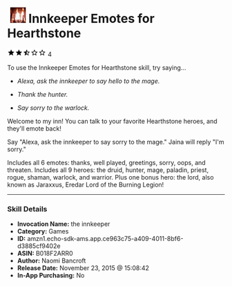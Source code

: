 # &nbsp;<img src="skill_icon" alt="Innkeeper Emotes for Hearthstone icon" width="36"> Innkeeper Emotes for Hearthstone
![2.2 stars](../../images/ic_star_black_18dp_1x.png)![2.2 stars](../../images/ic_star_black_18dp_1x.png)![2.2 stars](../../images/ic_star_half_black_18dp_1x.png)![2.2 stars](../../images/ic_star_border_black_18dp_1x.png)![2.2 stars](../../images/ic_star_border_black_18dp_1x.png) 4

To use the Innkeeper Emotes for Hearthstone skill, try saying...

* *Alexa, ask the innkeeper to say hello to the mage.*

* *Thank the hunter.*

* *Say sorry to the warlock.*

Welcome to my inn! You can talk to your favorite Hearthstone heroes, and they'll emote back!

Say "Alexa, ask the innkeeper to say sorry to the mage." Jaina will reply "I'm sorry."

Includes all 6 emotes: thanks, well played, greetings, sorry, oops, and threaten.
Includes all 9 heroes: the druid, hunter, mage, paladin, priest, rogue, shaman, warlock, and warrior.
Plus one bonus hero: the lord, also known as Jaraxxus, Eredar Lord of the Burning Legion!

***

### Skill Details

* **Invocation Name:** the innkeeper
* **Category:** Games
* **ID:** amzn1.echo-sdk-ams.app.ce963c75-a409-4011-8bf6-d3885cf9402e
* **ASIN:** B018F2ARR0
* **Author:** Naomi Bancroft
* **Release Date:** November 23, 2015 @ 15:08:42
* **In-App Purchasing:** No

